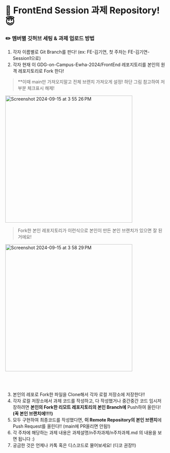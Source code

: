 # 📌 FrontEnd Session 과제 Repository!😇

### ✏️ 멤버별 깃허브 세팅 & 과제 업로드 방법
1. 각자 이름별로 Git Branch를 판다! (ex: FE-김기연, 첫 주차는 FE-김기연-Session1으로)
2. 각자 현재 이 GDG-on-Campus-Ewha-2024/FrontEnd 레포지토리를 본인의 원격 레포지토리로 Fork 한다! 
> **이때 main만 가져오지말고 전체 브랜치 가져오게 설정!
> 하단 그림 참고하여 저부분 체크표시 해제!
<img width="400" alt="Screenshot 2024-09-15 at 3 55 26 PM" src="https://github.com/user-attachments/assets/d075a412-b6cc-4077-9699-4b1331ad8398">

> Fork한 본인 레포지토리가 이런식으로 본인이 만든 본인 브랜치가 있으면 잘 된거에요!
<img width="400" alt="Screenshot 2024-09-15 at 3 58 29 PM" src="https://github.com/user-attachments/assets/6610341e-a705-41c3-a43a-24b8714c378b">

<br></br>

3. 본인의 레포로 Fork한 파일을 Clone해서 각자 로컬 저장소에 저장한다!!
4. 각자 로컬 저장소에서 과제 코드를 작성하고, 다 작성했거나 중간중간 코드 임시저장하려면 **본인의 Fork한 리모트 레포지토리의 본인 Branch에** Push하여 올린다! **(꼭 본인 브랜치에!!!!)**
5. 모두 구현하여 최종코드를 작성했다면, **이 Remote Repository의 본인 브랜치**에 Push Request를 올린다!! (main에 PR올리면 안됨!)
6. 각 주차에 해당하는 과제 내용은 과제설명/n주차과제/n주차과제.md 의 내용을 보면 됩니다 :)
7. 궁금한 것은 언제나 카톡 혹은 디스코드로 물어보세요! (디코 권장!!)
